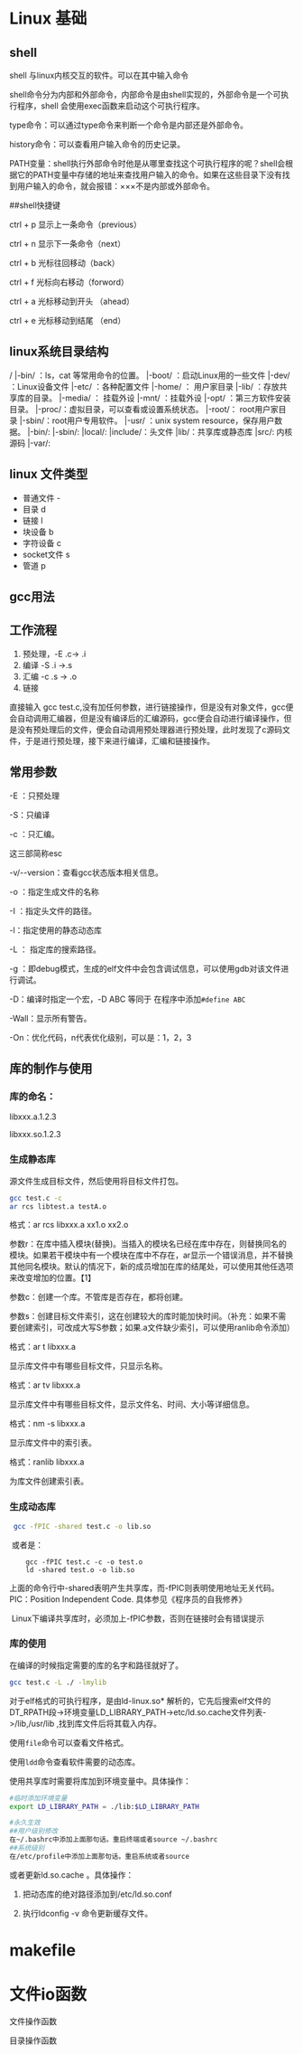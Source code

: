 # Linux 基础

## shell

shell 与linux内核交互的软件。可以在其中输入命令

shell命令分为内部和外部命令，内部命令是由shell实现的，外部命令是一个可执行程序，shell 会使用exec函数来启动这个可执行程序。

type命令：可以通过type命令来判断一个命令是内部还是外部命令。

history命令：可以查看用户输入命令的历史记录。

PATH变量：shell执行外部命令时他是从哪里查找这个可执行程序的呢？shell会根据它的PATH变量中存储的地址来查找用户输入的命令。如果在这些目录下没有找到用户输入的命令，就会报错：×××不是内部或外部命令。

##shell快捷键

ctrl + p 显示上一条命令（previous）

ctrl + n 显示下一条命令（next）

ctrl + b 光标往回移动（back）

ctrl + f 光标向右移动（forword）

ctrl + a 光标移动到开头 （ahead）

ctrl + e 光标移动到结尾 （end）

## linux系统目录结构

/ 
 |-bin/ ：ls，cat 等常用命令的位置。
 |-boot/ ：启动Linux用的一些文件
 |-dev/ ：Linux设备文件
 |-etc/ ：各种配置文件
 |-home/ ： 用户家目录
 |-lib/ ：存放共享库的目录。
 |-media/ ： 挂载外设
 |-mnt/ ：挂载外设
 |-opt/ ：第三方软件安装目录。
 |-proc/：虚拟目录，可以查看或设置系统状态。
 |-root/： root用户家目录
 |-sbin/：root用户专用软件。
 |-usr/ ：unix system resource，保存用户数据。
 	 |-bin/: 
 	 |-sbin/:
 	 |local/:
 	 |include/：头文件
 	 |lib/：共享库或静态库
 	 |src/: 内核源码
 |-var/:

## linux 文件类型

- 普通文件 -
- 目录 d
- 链接 l
- 块设备 b
- 字符设备 c
- socket文件 s
- 管道 p



## gcc用法

## 工作流程

1. 预处理，-E  .c-> .i
2. 编译 -S .i ->.s
3. 汇编 -c .s -> .o
4. 链接

直接输入 gcc test.c,没有加任何参数，进行链接操作，但是没有对象文件，gcc便会自动调用汇编器，但是没有编译后的汇编源码，gcc便会自动进行编译操作，但是没有预处理后的文件，便会自动调用预处理器进行预处理，此时发现了c源码文件，于是进行预处理，接下来进行编译，汇编和链接操作。

## 常用参数

-E ：只预处理

-S：只编译

-c ：只汇编。

这三部简称esc

-v/--version：查看gcc状态版本相关信息。

-o ：指定生成文件的名称

-I ：指定头文件的路径。 

-l：指定使用的静态动态库

-L ： 指定库的搜索路径。

 -g ：即debug模式，生成的elf文件中会包含调试信息，可以使用gdb对该文件进行调试。

-D：编译时指定一个宏，-D ABC 等同于 在程序中添加`#define ABC`

-Wall：显示所有警告。

-On：优化代码，n代表优化级别，可以是：1，2，3

## 库的制作与使用

### 库的命名：

libxxx.a.1.2.3

libxxx.so.1.2.3

### 生成静态库

源文件生成目标文件，然后使用将目标文件打包。

```bash
gcc test.c -c
ar rcs libtest.a testA.o
```

格式：ar rcs  libxxx.a xx1.o xx2.o

参数r：在库中插入模块(替换)。当插入的模块名已经在库中存在，则替换同名的模块。如果若干模块中有一个模块在库中不存在，ar显示一个错误消息，并不替换其他同名模块。默认的情况下，新的成员增加在库的结尾处，可以使用其他任选项来改变增加的位置。【1】

参数c：创建一个库。不管库是否存在，都将创建。

参数s：创建目标文件索引，这在创建较大的库时能加快时间。（补充：如果不需要创建索引，可改成大写S参数；如果.a文件缺少索引，可以使用ranlib命令添加）

 

格式：ar t libxxx.a

显示库文件中有哪些目标文件，只显示名称。

 

格式：ar tv libxxx.a

显示库文件中有哪些目标文件，显示文件名、时间、大小等详细信息。

 

格式：nm -s libxxx.a

显示库文件中的索引表。

 

格式：ranlib libxxx.a

为库文件创建索引表。

### 生成动态库

```bash
 gcc -fPIC -shared test.c -o lib.so
```

​    或者是：

```
    gcc -fPIC test.c -c -o test.o
    ld -shared test.o -o lib.so
```

​    上面的命令行中-shared表明产生共享库，而-fPIC则表明使用地址无关代码。PIC：Position Independent Code.    具体参见《程序员的自我修养》

​    Linux下编译共享库时，必须加上-fPIC参数，否则在链接时会有错误提示



### 库的使用

在编译的时候指定需要的库的名字和路径就好了。

```bash
gcc test.c -L ./ -lmylib 
```

对于elf格式的可执行程序，是由ld-linux.so* 解析的，它先后搜索elf文件的DT_RPATH段->环境变量LD_LIBRARY_PATH->etc/ld.so.cache文件列表->/lib,/usr/lib ,找到库文件后将其载入内存。

使用`file`命令可以查看文件格式。

使用`ldd`命令查看软件需要的动态库。 

使用共享库时需要将库加到环境变量中。具体操作：

```bash
#临时添加环境变量
export LD_LIBRARY_PATH = ./lib:$LD_LIBRARY_PATH

#永久生效
##用户级别修改
在~/.bashrc中添加上面那句话。重启终端或者source ~/.bashrc
##系统级别
在/etc/profile中添加上面那句话。重启系统或者source
```

或者更新ld.so.cache 。具体操作：

1. 把动态库的绝对路径添加到/etc/ld.so.conf 

2. 执行ldconfig -v 命令更新缓存文件。

# makefile



# 文件io函数



文件操作函数



目录操作函数

